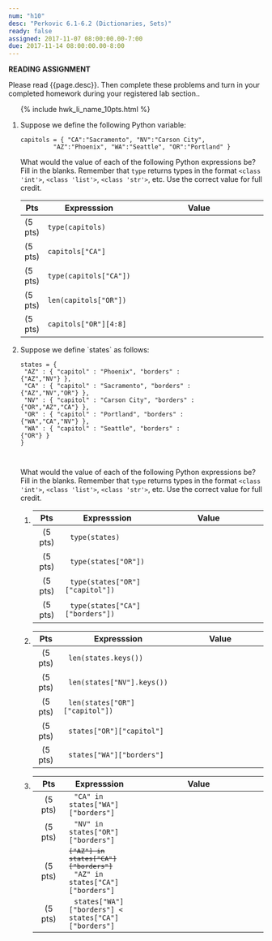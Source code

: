 ```yaml
---
num: "h10"
desc: "Perkovic 6.1-6.2 (Dictionaries, Sets)"
ready: false
assigned: 2017-11-07 08:00:00.00-7:00
due: 2017-11-14 08:00:00.00-8:00
---
```


<b>READING ASSIGNMENT</b>

Please read {{page.desc}}.  Then complete these problems and turn in your completed homework during your registered lab section..


<style>

div.whatValue * td:last-of-type {
   width: 25em; height: 3.0em;
}

</style>


<ol>

{% include hwk_li_name_10pts.html %}

<li markdown="1"> Suppose we define the following Python variable:

```
capitols = { "CA":"Sacramento", "NV":"Carson City",
	     "AZ":"Phoenix", "WA":"Seattle", "OR":"Portland" }
```	     

What would the value of each of the following Python expressions be?  Fill
in the blanks.  Remember that `type` returns types in the format `<class 'int'>`,
`<class 'list'>`, `<class 'str'>`, etc.  Use the correct value for full credit.

<div class="whatValue">

|Pts|Expresssion|Value|
|---|-----------|-----|
| (5 pts) | `type(capitols)`| |
| (5 pts) | `capitols["CA"]` | |
| (5 pts) | `type(capitols["CA"])` | |
| (5 pts) | `len(capitols["OR"])`| |
| (5 pts) | `capitols["OR"][4:8]`| |


</div>

<div class="pagebreak">
</div>


</li>

<li style="margin-bottom:6em; " markdown="1"> Suppose we define `states` as follows:


<div style="width: 75%;" markdown="1">

```
states = {
 "AZ" : { "capitol" : "Phoenix", "borders" : {"AZ","NV"} },
 "CA" : { "capitol" : "Sacramento", "borders" : {"AZ","NV","OR"} },
 "NV" : { "capitol" : "Carson City", "borders" : {"OR","AZ","CA"} },
 "OR" : { "capitol" : "Portland", "borders" : {"WA","CA","NV"} },
 "WA" : { "capitol" : "Seattle", "borders" : {"OR"} }
}
 
          
```

</div>


What would the value of each of the following Python expressions be?  Fill
in the blanks.  Remember that `type` returns types in the format `<class 'int'>`,
`<class 'list'>`, `<class 'str'>`, etc.  Use the correct value for full credit.

<style>

li.whatValue2 * td code {   margin: 0px 10px 0px 10px; width:25em;}
li.whatValue2 * td:first-of-type {   width: 3em; height: 3.0em; text-align:center;}
li.whatValue2 * td:last-of-type {   width: 20em; height: 3.0em;}

li.whatValue3 * td code {   margin: 0px 10px 0px 10px; width:40em;}
li.whatValue3 * td:first-of-type {   width: 3em; height: 3.0em; text-align:center;}
li.whatValue3 * td:last-of-type {   width: 15em; height: 3.0em;}

</style>


<ol>

<li markdown="1" class="whatValue2"> 

|Pts|Expresssion|Value|
|---|-----------|-----|
| (5 pts) | `type(states)`| |
| (5 pts) | `type(states["OR"])` | |
| (5 pts) | `type(states["OR"]["capitol"])` | |
| (5 pts) | `type(states["CA"]["borders"])` | |

</li>


<li markdown="1" class="whatValue2">

|Pts|Expresssion|Value|
|---|-----------|-----|
| (5 pts) | `len(states.keys())`| |
| (5 pts) | `len(states["NV"].keys())`| |
| (5 pts) | `len(states["OR"]["capitol"])` | |
| (5 pts) | `states["OR"]["capitol"]` | |
| (5 pts) | `states["WA"]["borders"]` | |

</li>

<li markdown="1" class="whatValue3">

|Pts|Expresssion|Value|
|---|-----------|-----|
| (5 pts) | `"CA" in states["WA"]["borders"]` | |
| (5 pts) | `"NV" in states["OR"]["borders"]` | |
| (5 pts) | <tt><s markdown="1">["AZ"] in states["CA"]["borders"]</s></tt><br>`"AZ" in states["CA"]["borders"]`  | |
| (5 pts) | `states["WA"]["borders"] < states["CA"]["borders"]` | |

</li>


</ol>

</li>

</ol>
